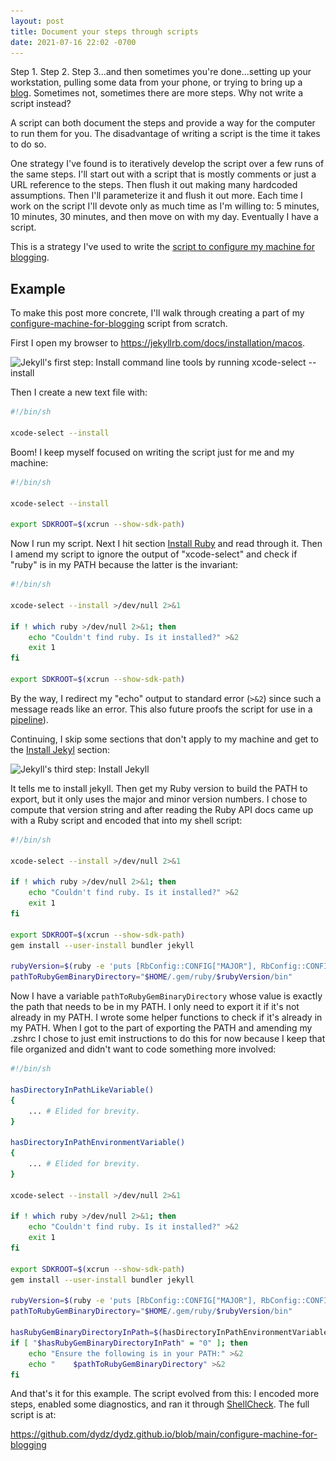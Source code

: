 ```yaml
---
layout: post
title: Document your steps through scripts
date: 2021-07-16 22:02 -0700
---
```

Step 1. Step 2. Step 3...and then sometimes you're done...setting up your workstation, pulling some data from your phone, or trying to bring up a <a href="https://jekyllrb.com/docs/installation/macos/" target="_blank" rel="noreferrer noopener">blog</a>. Sometimes not, sometimes there are more steps. Why not write a script instead?

A script can both document the steps and provide a way for the computer to run them for you. The disadvantage of writing a script is the time it takes to do so.

One strategy I've found is to iteratively develop the script over a few runs of the same steps. I'll start out with a script that is mostly comments or just a URL reference to the steps. Then flush it out making many hardcoded assumptions. Then I'll parameterize it and flush it out more. Each time I work on the script I'll devote only as much time as I'm willing to: 5 minutes, 10 minutes, 30 minutes, and then move on with my day. Eventually I have a script.

This is a strategy I've used to write the <a href="https://github.com/dydz/dydz.github.io/blob/main/configure-machine-for-blogging" target="_blank" rel="noreferrer noopener">script to configure my machine for blogging</a>. 

## Example

To make this post more concrete, I'll walk through creating a part of my <a href="https://github.com/dydz/dydz.github.io/blob/main/configure-machine-for-blogging" target="_blank" rel="noreferrer noopener">configure-machine-for-blogging</a> script from scratch.

First I open my browser to <https://jekyllrb.com/docs/installation/macos>.

<img src="/assets/images/jekyll-install-command-line-tools.png" alt="Jekyll's first step: Install command line tools by running xcode-select --install" width="567" height="423" srcset="/assets/images/jekyll-install-command-line-tools.png 1x, /assets/images/jekyll-install-command-line-tools@2x.png 2x">

Then I create a new text file with:

```bash
#!/bin/sh

xcode-select --install
```

Boom! I keep myself focused on writing the script just for me and my machine:

```bash
#!/bin/sh

xcode-select --install

export SDKROOT=$(xcrun --show-sdk-path)
```

Now I run my script. Next I hit section <a href="https://jekyllrb.com/docs/installation/macos/#install-ruby" target="_blank" rel="noreferrer noopener">Install Ruby</a> and read through it. Then I amend my script to ignore the output of "xcode-select" and check if "ruby" is in my PATH because the latter is the invariant:

```bash
#!/bin/sh

xcode-select --install >/dev/null 2>&1

if ! which ruby >/dev/null 2>&1; then
    echo "Couldn't find ruby. Is it installed?" >&2
    exit 1
fi

export SDKROOT=$(xcrun --show-sdk-path)
```

By the way, I redirect my "echo" output to standard error (`>&2`) since such a message reads like an error. This also future proofs the script for use in a <a href="https://en.wikipedia.org/wiki/Pipeline_(Unix" target="_blank" rel="noreferrer noopener">pipeline</a>).

Continuing, I skip some sections that don't apply to my machine and get to the <a href="https://jekyllrb.com/docs/installation/macos/#install-jekyll" target="_blank" rel="noreferrer noopener">Install Jekyl</a> section:

<img src="/assets/images/jekyll-install-jekyll.png" alt="Jekyll's third step: Install Jekyll" width="561" height="574" srcset="/assets/images/jekyll-install-jekyll.png 1x, /assets/images/jekyll-install-jekyll@2x.png 2x">

It tells me to install jekyll. Then get my Ruby version to build the PATH to export, but it only uses the major and minor version numbers. I chose to compute that version string and after reading the Ruby API docs came up with a Ruby script and encoded that into my shell script:

```bash
#!/bin/sh

xcode-select --install >/dev/null 2>&1

if ! which ruby >/dev/null 2>&1; then
    echo "Couldn't find ruby. Is it installed?" >&2
    exit 1
fi

export SDKROOT=$(xcrun --show-sdk-path)
gem install --user-install bundler jekyll

rubyVersion=$(ruby -e 'puts [RbConfig::CONFIG["MAJOR"], RbConfig::CONFIG["MINOR"], 0].join(".")') # Ignore teeny version
pathToRubyGemBinaryDirectory="$HOME/.gem/ruby/$rubyVersion/bin"
```

Now I have a variable  `pathToRubyGemBinaryDirectory` whose value is exactly the path that needs to be in my PATH. I only need to export it if it's not already in my PATH. I wrote some helper functions to check if it's already in my PATH. When I got to the part of exporting the PATH and amending my .zshrc I chose to just emit instructions to do this for now because I keep that file organized and didn't want to code something more involved:

```bash
#!/bin/sh

hasDirectoryInPathLikeVariable()
{
    ... # Elided for brevity. 
}

hasDirectoryInPathEnvironmentVariable()
{
    ... # Elided for brevity. 
}

xcode-select --install >/dev/null 2>&1

if ! which ruby >/dev/null 2>&1; then
    echo "Couldn't find ruby. Is it installed?" >&2
    exit 1
fi

export SDKROOT=$(xcrun --show-sdk-path)
gem install --user-install bundler jekyll

rubyVersion=$(ruby -e 'puts [RbConfig::CONFIG["MAJOR"], RbConfig::CONFIG["MINOR"], 0].join(".")') # Ignore teeny version
pathToRubyGemBinaryDirectory="$HOME/.gem/ruby/$rubyVersion/bin"

hasRubyGemBinaryDirectoryInPath=$(hasDirectoryInPathEnvironmentVariable "$pathToRubyGemBinaryDirectory")
if [ "$hasRubyGemBinaryDirectoryInPath" = "0" ]; then
    echo "Ensure the following is in your PATH:" >&2
    echo "    $pathToRubyGemBinaryDirectory" >&2
fi
```

And that's it for this example. The script evolved from this: I encoded more steps, enabled some diagnostics, and ran it through <a href="https://www.shellcheck.net" target="_blank" rel="noreferrer noopener">ShellCheck</a>. The full script is at:

<https://github.com/dydz/dydz.github.io/blob/main/configure-machine-for-blogging>

